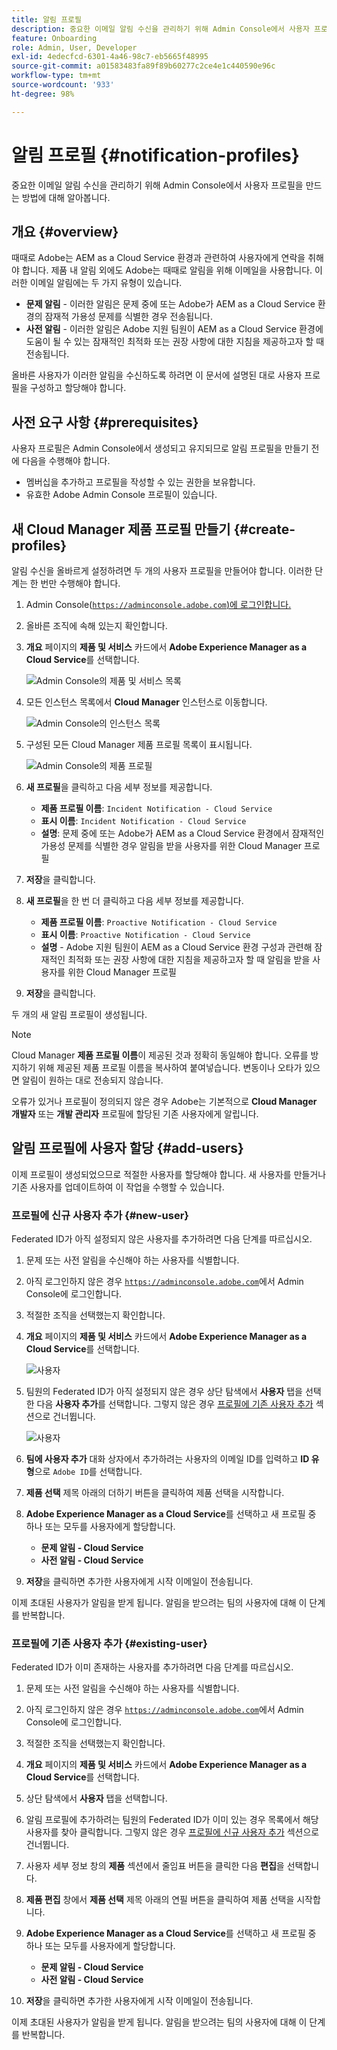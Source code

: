 ```yaml
---
title: 알림 프로필
description: 중요한 이메일 알림 수신을 관리하기 위해 Admin Console에서 사용자 프로필을 만드는 방법에 대해 알아봅니다.
feature: Onboarding
role: Admin, User, Developer
exl-id: 4edecfcd-6301-4a46-98c7-eb5665f48995
source-git-commit: a01583483fa89f89b60277c2ce4e1c440590e96c
workflow-type: tm+mt
source-wordcount: '933'
ht-degree: 98%

---
```



# 알림 프로필 {#notification-profiles}

중요한 이메일 알림 수신을 관리하기 위해 Admin Console에서 사용자 프로필을 만드는 방법에 대해 알아봅니다.

## 개요 {#overview}

때때로 Adobe는 AEM as a Cloud Service 환경과 관련하여 사용자에게 연락을 취해야 합니다. 제품 내 알림 외에도 Adobe는 때때로 알림을 위해 이메일을 사용합니다. 이러한 이메일 알림에는 두 가지 유형이 있습니다.

* **문제 알림** - 이러한 알림은 문제 중에 또는 Adobe가 AEM as a Cloud Service 환경의 잠재적 가용성 문제를 식별한 경우 전송됩니다.
* **사전 알림** - 이러한 알림은 Adobe 지원 팀원이 AEM as a Cloud Service 환경에 도움이 될 수 있는 잠재적인 최적화 또는 권장 사항에 대한 지침을 제공하고자 할 때 전송됩니다.

올바른 사용자가 이러한 알림을 수신하도록 하려면 이 문서에 설명된 대로 사용자 프로필을 구성하고 할당해야 합니다.

## 사전 요구 사항 {#prerequisites}

사용자 프로필은 Admin Console에서 생성되고 유지되므로 알림 프로필을 만들기 전에 다음을 수행해야 합니다.

* 멤버십을 추가하고 프로필을 작성할 수 있는 권한을 보유합니다.
* 유효한 Adobe Admin Console 프로필이 있습니다.

## 새 Cloud Manager 제품 프로필 만들기 {#create-profiles}

알림 수신을 올바르게 설정하려면 두 개의 사용자 프로필을 만들어야 합니다. 이러한 단계는 한 번만 수행해야 합니다.

1. Admin Console([`https://adminconsole.adobe.com`)에 로그인합니다.](https://adminconsole.adobe.com)

1. 올바른 조직에 속해 있는지 확인합니다.

1. **개요** 페이지의 **제품 및 서비스** 카드에서 **Adobe Experience Manager as a Cloud Service**&#x200B;를 선택합니다.

   ![Admin Console의 제품 및 서비스 목록](assets/products_services.png)

1. 모든 인스턴스 목록에서 **Cloud Manager** 인스턴스로 이동합니다.

   ![Admin Console의 인스턴스 목록](assets/cloud_manager_instance.png)

1. 구성된 모든 Cloud Manager 제품 프로필 목록이 표시됩니다.

   ![Admin Console의 제품 프로필](assets/cloud_manager_profiles.png)

1. **새 프로필**&#x200B;을 클릭하고 다음 세부 정보를 제공합니다.

   * **제품 프로필 이름**: `Incident Notification - Cloud Service`
   * **표시 이름**: `Incident Notification - Cloud Service`
   * **설명**: 문제 중에 또는 Adobe가 AEM as a Cloud Service 환경에서 잠재적인 가용성 문제를 식별한 경우 알림을 받을 사용자를 위한 Cloud Manager 프로필

1. **저장**&#x200B;을 클릭합니다.

1. **새 프로필**&#x200B;을 한 번 더 클릭하고 다음 세부 정보를 제공합니다.

   * **제품 프로필 이름**: `Proactive Notification - Cloud Service`
   * **표시 이름**: `Proactive Notification - Cloud Service`
   * **설명** - Adobe 지원 팀원이 AEM as a Cloud Service 환경 구성과 관련해 잠재적인 최적화 또는 권장 사항에 대한 지침을 제공하고자 할 때 알림을 받을 사용자를 위한 Cloud Manager 프로필

1. **저장**&#x200B;을 클릭합니다.

두 개의 새 알림 프로필이 생성됩니다.

>[!NOTE]
>
>Cloud Manager **제품 프로필 이름**&#x200B;이 제공된 것과 정확히 동일해야 합니다. 오류를 방지하기 위해 제공된 제품 프로필 이름을 복사하여 붙여넣습니다. 변동이나 오타가 있으면 알림이 원하는 대로 전송되지 않습니다.
>
>오류가 있거나 프로필이 정의되지 않은 경우 Adobe는 기본적으로 **Cloud Manager 개발자** 또는 **개발 관리자** 프로필에 할당된 기존 사용자에게 알립니다.

## 알림 프로필에 사용자 할당 {#add-users}

이제 프로필이 생성되었으므로 적절한 사용자를 할당해야 합니다. 새 사용자를 만들거나 기존 사용자를 업데이트하여 이 작업을 수행할 수 있습니다.

### 프로필에 신규 사용자 추가 {#new-user}

Federated ID가 아직 설정되지 않은 사용자를 추가하려면 다음 단계를 따르십시오.

1. 문제 또는 사전 알림을 수신해야 하는 사용자를 식별합니다.

1. 아직 로그인하지 않은 경우 [`https://adminconsole.adobe.com`](https://adminconsole.adobe.com)에서 Admin Console에 로그인합니다.

1. 적절한 조직을 선택했는지 확인합니다.

1. **개요** 페이지의 **제품 및 서비스** 카드에서 **Adobe Experience Manager as a Cloud Service**&#x200B;를 선택합니다.

   ![사용자](assets/product_services.png)

1. 팀원의 Federated ID가 아직 설정되지 않은 경우 상단 탐색에서 **사용자** 탭을 선택한 다음 **사용자 추가**&#x200B;를 선택합니다. 그렇지 않은 경우 [프로필에 기존 사용자 추가](#existing-users) 섹션으로 건너뜁니다.

   ![사용자](assets/cloud_manager_add_user.png)

1. **팀에 사용자 추가** 대화 상자에서 추가하려는 사용자의 이메일 ID를 입력하고 **ID 유형**&#x200B;으로 `Adobe ID`를 선택합니다.

1. **제품 선택** 제목 아래의 더하기 버튼을 클릭하여 제품 선택을 시작합니다.

1. **Adobe Experience Manager as a Cloud Service**&#x200B;를 선택하고 새 프로필 중 하나 또는 모두를 사용자에게 할당합니다.

   * **문제 알림 - Cloud Service**
   * **사전 알림 - Cloud Service**

1. **저장**&#x200B;을 클릭하면 추가한 사용자에게 시작 이메일이 전송됩니다.

이제 초대된 사용자가 알림을 받게 됩니다. 알림을 받으려는 팀의 사용자에 대해 이 단계를 반복합니다.

### 프로필에 기존 사용자 추가 {#existing-user}

Federated ID가 이미 존재하는 사용자를 추가하려면 다음 단계를 따르십시오.

1. 문제 또는 사전 알림을 수신해야 하는 사용자를 식별합니다.

1. 아직 로그인하지 않은 경우 [`https://adminconsole.adobe.com`](https://adminconsole.adobe.com)에서 Admin Console에 로그인합니다.

1. 적절한 조직을 선택했는지 확인합니다.

1. **개요** 페이지의 **제품 및 서비스** 카드에서 **Adobe Experience Manager as a Cloud Service**&#x200B;를 선택합니다.

1. 상단 탐색에서 **사용자** 탭을 선택합니다.

1. 알림 프로필에 추가하려는 팀원의 Federated ID가 이미 있는 경우 목록에서 해당 사용자를 찾아 클릭합니다. 그렇지 않은 경우 [프로필에 신규 사용자 추가](#add-user) 섹션으로 건너뜁니다.

1. 사용자 세부 정보 창의 **제품** 섹션에서 줄임표 버튼을 클릭한 다음 **편집**&#x200B;을 선택합니다.

1. **제품 편집** 창에서 **제품 선택** 제목 아래의 연필 버튼을 클릭하여 제품 선택을 시작합니다.

1. **Adobe Experience Manager as a Cloud Service**&#x200B;를 선택하고 새 프로필 중 하나 또는 모두를 사용자에게 할당합니다.

   * **문제 알림 - Cloud Service**
   * **사전 알림 - Cloud Service**

1. **저장**&#x200B;을 클릭하면 추가한 사용자에게 시작 이메일이 전송됩니다.

이제 초대된 사용자가 알림을 받게 됩니다. 알림을 받으려는 팀의 사용자에 대해 이 단계를 반복합니다.

